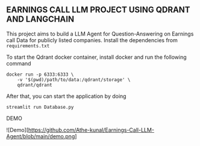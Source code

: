 ## EARNINGS CALL LLM PROJECT USING QDRANT AND LANGCHAIN

This project aims to build a LLM Agent for Question-Answering on Earnings call Data for publicly listed companies. Install the dependencies from `requirements.txt`


To start the Qdrant docker container, install docker and run the following command

```shell
docker run -p 6333:6333 \
    -v '$(pwd)/path/to/data:/qdrant/storage' \
    qdrant/qdrant
```

After that, you can start the application by doing

```
streamlit run Database.py
```

DEMO

![Demo][https://github.com/Athe-kunal/Earnings-Call-LLM-Agent/blob/main/demo.png]